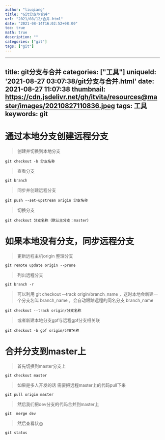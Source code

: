 ```yaml
---
author: "liuqiang"
title: "Git分支与合并"
url: "2021/08/12/合并.html"
date: "2021-08-14T16:02:52+08:00"
toc: true
math: true
description: ""
categories: ["git"]
tags: ["git"]
---
```


---
title: git分支与合并
categories: ["工具"]
uniqueId: '2021-08-27 03:07:38/git分支与合并.html'
date: 2021-08-27 11:07:38
thumbnail: https://cdn.jsdelivr.net/gh/itvita/resources@master/images/20210827110836.jpeg
tags: 工具
keywords: git
---

# 通过本地分支创建远程分支

> 创建并切换到本地分支

```
git checkout -b 分支名称
```
> 查看分支

```
git branch
```

> 同步并创建远程分支

```
git push --set-upstream origin 分支名称
```
> 切换分支

```
git checkout 分支名称（默认主分支：master）
```

# 如果本地没有分支，同步远程分支

> 更新远程主机origin 整理分支

```
git remote update origin --prune
```

> 列出远程分支

```
git branch -r
```

> 可以利用 git checkout --track origin/branch_name ，这时本地会新建一个分支名叫 branch_name ，会自动跟踪远程的同名分支 branch_name

```
git checkout --track origin/分支名称
```

> 或者新建本地分支gpf与远程gpf分支相关联

```
git checkout -b gpf origin/分支名称
```

# 合并分支到master上

> 首先切换到master分支上

```
git checkout master
```

> 如果是多人开发的话 需要把远程master上的代码pull下来

```
git pull origin master
```

> 然后我们把dev分支的代码合并到master上

```
git  merge dev
```

> 然后查看状态

```
git status
```

